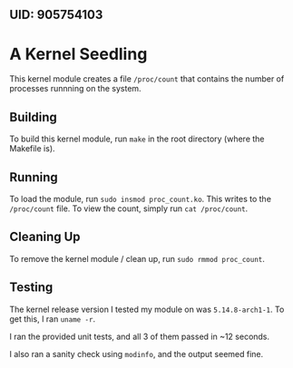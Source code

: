 ## UID: 905754103

# A Kernel Seedling

This kernel module creates a file `/proc/count` that contains the number of processes runnning on the system.

## Building

To build this kernel module, run `make` in the root directory (where the Makefile is).

## Running

To load the module, run `sudo insmod proc_count.ko`. This writes to the `/proc/count` file. To view the count, simply run `cat /proc/count`. 

## Cleaning Up

To remove the kernel module / clean up, run `sudo rmmod proc_count`.

## Testing

The kernel release version I tested my module on was `5.14.8-arch1-1`. To get this, I ran `uname -r`.

I ran the provided unit tests, and all 3 of them passed in ~12 seconds.

I also ran a sanity check using `modinfo`, and the output seemed fine.

